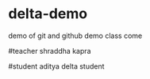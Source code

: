 # delta-demo
demo of git and github demo class come

#teacher
shraddha kapra 

#student
aditya delta student
